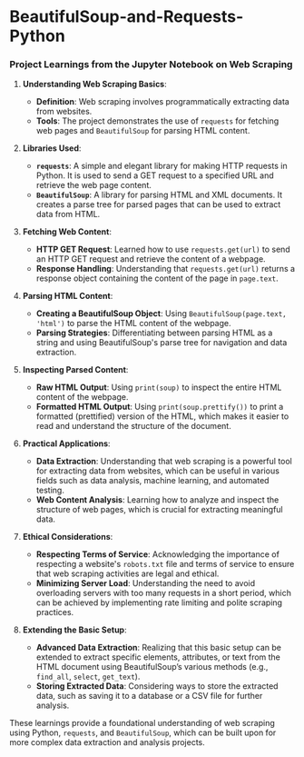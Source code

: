 # BeautifulSoup-and-Requests-Python

### Project Learnings from the Jupyter Notebook on Web Scraping

1. **Understanding Web Scraping Basics**:
   - **Definition**: Web scraping involves programmatically extracting data from websites.
   - **Tools**: The project demonstrates the use of `requests` for fetching web pages and `BeautifulSoup` for parsing HTML content.

2. **Libraries Used**:
   - **`requests`**: A simple and elegant library for making HTTP requests in Python. It is used to send a GET request to a specified URL and retrieve the web page content.
   - **`BeautifulSoup`**: A library for parsing HTML and XML documents. It creates a parse tree for parsed pages that can be used to extract data from HTML.

3. **Fetching Web Content**:
   - **HTTP GET Request**: Learned how to use `requests.get(url)` to send an HTTP GET request and retrieve the content of a webpage.
   - **Response Handling**: Understanding that `requests.get(url)` returns a response object containing the content of the page in `page.text`.

4. **Parsing HTML Content**:
   - **Creating a BeautifulSoup Object**: Using `BeautifulSoup(page.text, 'html')` to parse the HTML content of the webpage.
   - **Parsing Strategies**: Differentiating between parsing HTML as a string and using BeautifulSoup's parse tree for navigation and data extraction.

5. **Inspecting Parsed Content**:
   - **Raw HTML Output**: Using `print(soup)` to inspect the entire HTML content of the webpage.
   - **Formatted HTML Output**: Using `print(soup.prettify())` to print a formatted (prettified) version of the HTML, which makes it easier to read and understand the structure of the document.

6. **Practical Applications**:
   - **Data Extraction**: Understanding that web scraping is a powerful tool for extracting data from websites, which can be useful in various fields such as data analysis, machine learning, and automated testing.
   - **Web Content Analysis**: Learning how to analyze and inspect the structure of web pages, which is crucial for extracting meaningful data.

7. **Ethical Considerations**:
   - **Respecting Terms of Service**: Acknowledging the importance of respecting a website's `robots.txt` file and terms of service to ensure that web scraping activities are legal and ethical.
   - **Minimizing Server Load**: Understanding the need to avoid overloading servers with too many requests in a short period, which can be achieved by implementing rate limiting and polite scraping practices.

8. **Extending the Basic Setup**:
   - **Advanced Data Extraction**: Realizing that this basic setup can be extended to extract specific elements, attributes, or text from the HTML document using BeautifulSoup’s various methods (e.g., `find_all`, `select`, `get_text`).
   - **Storing Extracted Data**: Considering ways to store the extracted data, such as saving it to a database or a CSV file for further analysis.

These learnings provide a foundational understanding of web scraping using Python, `requests`, and `BeautifulSoup`, which can be built upon for more complex data extraction and analysis projects.
